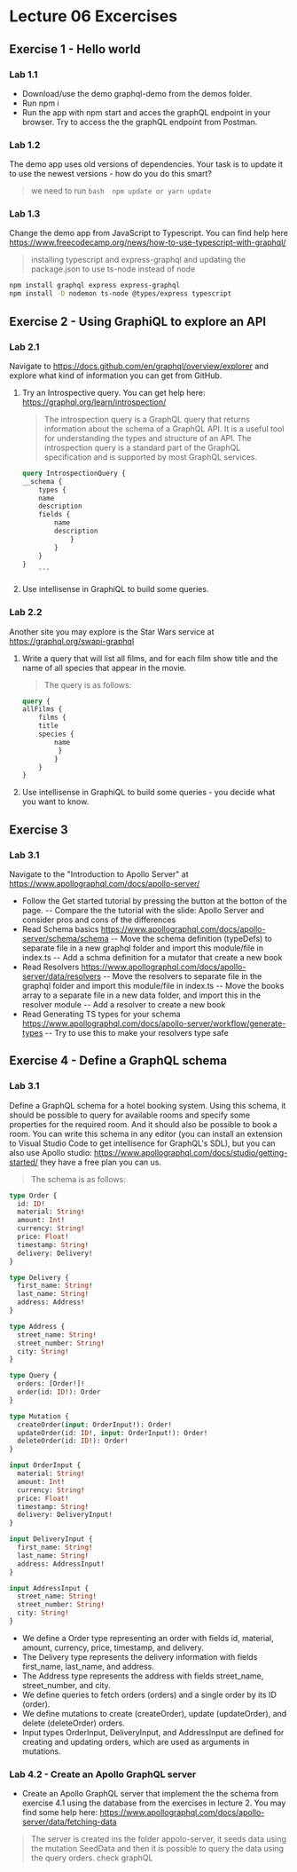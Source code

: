 # Lecture 06 Excercises

## Exercise 1 - Hello world

### Lab 1.1

- Download/use the demo graphql-demo from the demos folder.
- Run npm i
- Run the app with npm start and acces the graphQL endpoint in your browser.
Try to access the the graphQL endpoint from Postman.

### Lab 1.2

The demo app uses old versions of dependencies. Your task is to update it to use the newest versions - how do you do this smart?
> we need to run ```bash 
npm update or yarn update```

### Lab 1.3

Change the demo app from JavaScript to Typescript. You can find help here <https://www.freecodecamp.org/news/how-to-use-typescript-with-graphql/>
> installing typescript and express-graphql and updating the package.json to use ts-node instead of node  
```bash
npm install graphql express express-graphql
npm install -D nodemon ts-node @types/express typescript
```



## Exercise 2 - Using GraphiQL to explore an API

### Lab 2.1

Navigate to <https://docs.github.com/en/graphql/overview/explorer> and explore what kind of information you can get from GitHub.

1. Try an Introspective query.
    You can get help here: <https://graphql.org/learn/introspection/>

    > The introspection query is a GraphQL query that returns information about the schema of a GraphQL API. It is a useful tool for understanding the types and structure of an API. The introspection query is a standard part of the GraphQL specification and is supported by most GraphQL services.

    ```graphql
    query IntrospectionQuery {
    __schema {
        types {
        name
        description
        fields {
            name
            description
                }  
            }
        }
    }
        ```


2. Use intellisense in GraphiQL to build some queries.


### Lab 2.2

Another site you may explore is the Star Wars service at <https://graphql.org/swapi-graphql>

1. Write a query that will list all films, and for each film show title and the name of all species that appear in the movie.
    > The query is as follows:
    ```graphql
    query {
    allFilms {
        films {
        title
        species {
            name
             }
            }
        }
    }
    ```

2. Use intellisense in GraphiQL to build some queries - you decide what you want to know. 

## Exercise 3

### Lab 3.1

Navigate to the "Introduction to Apollo Server" at <https://www.apollographql.com/docs/apollo-server/>

- Follow the Get started tutorial by pressing the button at the botton of the page.
-- Compare the the tutorial with the slide: Apollo Server and consider pros and cons of the differences
- Read Schema basics <https://www.apollographql.com/docs/apollo-server/schema/schema>
-- Move the schema definition (typeDefs) to separate file in a new graphql folder and import this module/file in index.ts
-- Add a schma definition for a mutator that create a new book
- Read Resolvers <https://www.apollographql.com/docs/apollo-server/data/resolvers>
-- Move the resolvers to separate file in the graphql folder and import this module/file in index.ts
-- Move the books array to a separate file in a new data folder, and import this in the resolver module
-- Add a resolver to create a new book
- Read Generating TS types for your schema <https://www.apollographql.com/docs/apollo-server/workflow/generate-types>
-- Try to use this to make your resolvers type safe


## Exercise 4 - Define a GraphQL schema

### Lab 3.1

Define a GraphQL schema for a hotel booking system. Using this schema, it should be possible to query for available rooms and specify some properties for the required room.
And it should also be possible to book a room.
You can write this schema in any editor (you can install an extension to Visual Studio Code to get intellisence for GraphQL's SDL), but you can also use Apollo studio: <https://www.apollographql.com/docs/studio/getting-started/> they have a free plan you can us.

> The schema is as follows:
```graphql
type Order {
  id: ID!
  material: String!
  amount: Int!
  currency: String!
  price: Float!
  timestamp: String!
  delivery: Delivery!
}

type Delivery {
  first_name: String!
  last_name: String!
  address: Address!
}

type Address {
  street_name: String!
  street_number: String!
  city: String!
}

type Query {
  orders: [Order!]!
  order(id: ID!): Order
}

type Mutation {
  createOrder(input: OrderInput!): Order!
  updateOrder(id: ID!, input: OrderInput!): Order!
  deleteOrder(id: ID!): Order!
}

input OrderInput {
  material: String!
  amount: Int!
  currency: String!
  price: Float!
  timestamp: String!
  delivery: DeliveryInput!
}

input DeliveryInput {
  first_name: String!
  last_name: String!
  address: AddressInput!
}

input AddressInput {
  street_name: String!
  street_number: String!
  city: String!
}

```
- We define a Order type representing an order with fields id, material, amount, currency, price, timestamp, and delivery.
- The Delivery type represents the delivery information with fields first_name, last_name, and address.
- The Address type represents the address with fields street_name, street_number, and city.
- We define queries to fetch orders (orders) and a single order by its ID (order).
- We define mutations to create (createOrder), update (updateOrder), and delete (deleteOrder) orders.
- Input types OrderInput, DeliveryInput, and AddressInput are defined for creating and updating orders, which are used as arguments in mutations.


### Lab 4.2 - Create an Apollo GraphQL server

- Create an Apollo GraphQL server that implement the the schema from exercise 4.1 using the database from the exercises in lecture 2.
You may find some help here: <https://www.apollographql.com/docs/apollo-server/data/fetching-data>

> The server is created ins the folder appolo-server, it seeds data using the mutation SeedData and then it is possible to query the data using the query orders. check graphQL